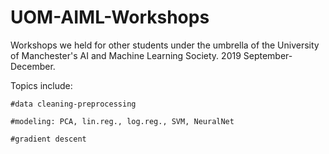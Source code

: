 # UOM-AIML-Workshops

Workshops we held for other students under the umbrella of the University of Manchester's AI and Machine Learning Society. 2019 September-December. 

Topics include:

    #data cleaning-preprocessing
    
    #modeling: PCA, lin.reg., log.reg., SVM, NeuralNet
    
    #gradient descent
